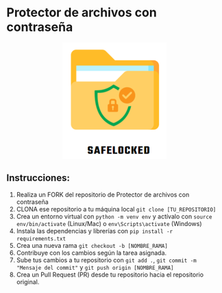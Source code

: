 # Protector de archivos con contraseña

<div style="text-align: center;">
    <img src="./assets/Logo.png" alt="Logo">
</div>

## Instrucciones:
1. Realiza un FORK del repositorio de Protector de archivos con contraseña
2. CLONA ese repositorio a tu máquina local `git clone [TU_REPOSITORIO]`
3. Crea un entorno virtual con `python -m venv env` y actívalo con `source env/bin/activate` (Linux/Mac) o `env\Scripts\activate` (Windows)
4. Instala las dependencias y librerías con `pip install -r requirements.txt`
5. Crea una nueva rama `git checkout -b [NOMBRE_RAMA]`
6. Contribuye con los cambios según la tarea asignada.
7. Sube tus cambios a tu repositorio con `git add .`, `git commit -m "Mensaje del commit"` y `git push origin [NOMBRE_RAMA]`
8. Crea un Pull Request (PR) desde tu repositorio hacia el repositorio original.